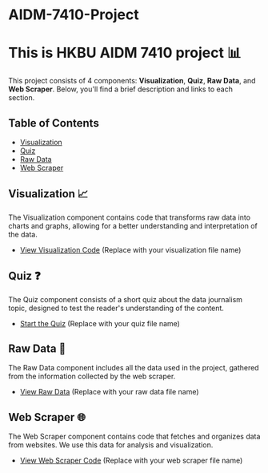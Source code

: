 # AIDM-7410-Project

# This is HKBU AIDM 7410 project 📊

This project consists of 4 components: **Visualization**, **Quiz**, **Raw Data**, and **Web Scraper**. Below, you'll find a brief description and links to each section.

## Table of Contents

- [Visualization](#visualization)
- [Quiz](#quiz)
- [Raw Data](#raw-data)
- [Web Scraper](#web-scraper)

## Visualization 📈

The Visualization component contains code that transforms raw data into charts and graphs, allowing for a better understanding and interpretation of the data.

- [View Visualization Code](visualization.ipynb) (Replace with your visualization file name)

## Quiz ❓

The Quiz component consists of a short quiz about the data journalism topic, designed to test the reader's understanding of the content.

- [Start the Quiz](quiz.ipynb) (Replace with your quiz file name)

## Raw Data 📄

The Raw Data component includes all the data used in the project, gathered from the information collected by the web scraper.

- [View Raw Data](raw_data.csv) (Replace with your raw data file name)

## Web Scraper 🌐

The Web Scraper component contains code that fetches and organizes data from websites. We use this data for analysis and visualization.

- [View Web Scraper Code](web_scraper.ipynb) (Replace with your web scraper file name)
